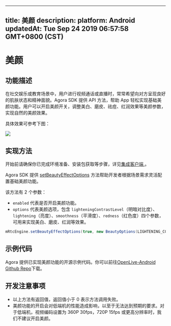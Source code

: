 
---
title: 美颜
description: 
platform: Android
updatedAt: Tue Sep 24 2019 06:57:58 GMT+0800 (CST)
---
# 美颜
## 功能描述

在社交娱乐或教育场景中，用户进行视频通话或直播时，常常希望向对方呈现良好的肌肤状态和精神面貌。Agora SDK 提供 API 方法，帮助 App 轻松实现基础美颜功能。用户可以开启美颜开关，调整美白、磨皮、祛痘、红润效果等美颜参数，实现自然的美颜效果。

具体效果可参考下图：

![](https://web-cdn.agora.io/docs-files/1553753110307)

## 实现方法
开始前请确保你已完成环境准备、安装包获取等步骤，详见[集成客户端 ](../../cn/Video/android_video.md)。

Agora SDK 提供 [setBeautyEffectOptions](https://docs.agora.io/cn/Video/API%20Reference/java/v2.4/classio_1_1agora_1_1rtc_1_1_rtc_engine.html#aa9327de4fb0c29f840b1e68ca2e83fc6) 方法帮助开发者根据场景需求灵活配置基础美颜功能。

该方法有 2 个参数：

* `enabled` 代表是否开启美颜功能。
* `options` 代表美颜选项，包含 `lighteningContrastLevel`（明暗对比度）、`lightening`（亮度）、`smoothness`（平滑度）、`redness`（红色度）四个参数，可用来实现美白、磨皮、红润等效果。

```java
mRtcEngine.setBeautyEffectOptions(true, new BeautyOptions(LIGHTENING_CONTRAST_NORMAL, 0.5F, 0.5F, 0.5F));
```

## 示例代码

Agora 提供已实现美颜功能的开源示例代码。你可以前往[OpenLive-Android Github Repo](https://github.com/AgoraIO/Basic-Video-Broadcasting/tree/master/OpenLive-Android)下载。

## 开发注意事项

- 以上方法有返回值，返回值小于 0 表示方法调用失败。
- 美颜功能的开启会对低端机的性能造成影响，以至于无法达到预期的要求。对于低端机，视频编码设置为 360P 30fps，720P 15fps 或更高分辨率时，我们不建议开启美颜。
